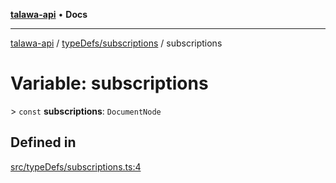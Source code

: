 [**talawa-api**](../../../README.md) • **Docs**

***

[talawa-api](../../../modules.md) / [typeDefs/subscriptions](../README.md) / subscriptions

# Variable: subscriptions

\> `const` **subscriptions**: `DocumentNode`

## Defined in

[src/typeDefs/subscriptions.ts:4](https://github.com/PalisadoesFoundation/talawa-api/blob/1f38da5423898626c6ebfa24896a9c3d008195c6/src/typeDefs/subscriptions.ts#L4)
